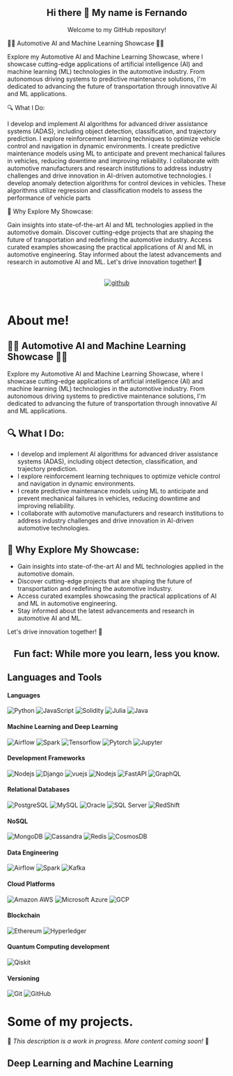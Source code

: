 <h2 align="center"> Hi there 👋 My name is Fernando</h2>
<p align="center">Welcome to my GitHub repository!

🚗🤖 Automotive AI and Machine Learning Showcase 🤖🚗

Explore my Automotive AI and Machine Learning Showcase, where I showcase cutting-edge applications of artificial intelligence (AI) and machine learning (ML) technologies in the automotive industry. From autonomous driving systems to predictive maintenance solutions, I'm dedicated to advancing the future of transportation through innovative AI and ML applications.

🔍 What I Do:

I develop and implement AI algorithms for advanced driver assistance systems (ADAS), including object detection, classification, and trajectory prediction.
I explore reinforcement learning techniques to optimize vehicle control and navigation in dynamic environments.
I create predictive maintenance models using ML to anticipate and prevent mechanical failures in vehicles, reducing downtime and improving reliability.
I collaborate with automotive manufacturers and research institutions to address industry challenges and drive innovation in AI-driven automotive technologies.
I develop anomaly detection algorithms for control devices in vehicles. These algorithms utilize regression and classification models to assess the performance of vehicle parts

🌟 Why Explore My Showcase:

Gain insights into state-of-the-art AI and ML technologies applied in the automotive domain.
Discover cutting-edge projects that are shaping the future of transportation and redefining the automotive industry.
Access curated examples showcasing the practical applications of AI and ML in automotive engineering.
Stay informed about the latest advancements and research in automotive AI and ML.
Let's drive innovation together! 🚀
</p>

<br/>  

<div align="center">
<a href="https://github.com/danieljaime17" target="_blank">
<img src=https://img.shields.io/badge/github-%2324292e.svg?&style=for-the-badge&logo=github&logoColor=white alt=github style="margin-bottom: 5px;" />
</a>
 </div>  


<br/>  



# About me!

## 🚗🤖 Automotive AI and Machine Learning Showcase 🤖🚗

Explore my Automotive AI and Machine Learning Showcase, where I showcase cutting-edge applications of artificial intelligence (AI) and machine learning (ML) technologies in the automotive industry. From autonomous driving systems to predictive maintenance solutions, I'm dedicated to advancing the future of transportation through innovative AI and ML applications.

## 🔍 What I Do:

- I develop and implement AI algorithms for advanced driver assistance systems (ADAS), including object detection, classification, and trajectory prediction.
- I explore reinforcement learning techniques to optimize vehicle control and navigation in dynamic environments.
- I create predictive maintenance models using ML to anticipate and prevent mechanical failures in vehicles, reducing downtime and improving reliability.
- I collaborate with automotive manufacturers and research institutions to address industry challenges and drive innovation in AI-driven automotive technologies.
## 🌟 Why Explore My Showcase:

- Gain insights into state-of-the-art AI and ML technologies applied in the automotive domain.
- Discover cutting-edge projects that are shaping the future of transportation and redefining the automotive industry.
- Access curated examples showcasing the practical applications of AI and ML in automotive engineering.
- Stay informed about the latest advancements and research in automotive AI and ML.
  
Let's drive innovation together! 🚀

<h2 align="center"> Fun fact: While more you learn, less you know.</h2>

<p></p>
<p></p>


## Languages and Tools  

#### Languages 

![Python](https://img.shields.io/badge/-Python-3776AB?style=for-the-badge&logo=Python&logoColor=white)
![JavaScript](https://img.shields.io/badge/-JavaScript-F7DF1E?style=for-the-badge&logo=javascript&logoColor=black)
![Solidity](https://img.shields.io/badge/-solidity-363636?style=for-the-badge&logo=solidity)
![Julia](https://img.shields.io/badge/-Julia-9558B2?style=for-the-badge&logo=julia&logoColor=black")
![Java](https://img.shields.io/badge/-Java-007396?style=for-the-badge&logo=java)


#### Machine Learning and Deep Learning

![Airflow](https://img.shields.io/badge/-MLflow-007A88?style=for-the-badge&logo=MLflow-airflow&logoColor=white)
![Spark](https://img.shields.io/badge/-keras-D00000?style=for-the-badge&logo=keras&logoColor=white)
![Tensorflow](https://img.shields.io/badge/-tensorflow-FF6F00?style=for-the-badge&logo=tensorflow&logoColor=white)
![Pytorch](https://img.shields.io/badge/-pytorch-EE4C2C?style=for-the-badge&logo=pytorch&logoColor=white)
![Jupyter](https://img.shields.io/badge/-Jupyter-F37626?style=for-the-badge&logo=Jupyter&logoColor=white)


#### Development Frameworks

![Nodejs](https://img.shields.io/badge/-Nodejs-339933?style=for-the-badge&logo=Node.js&logoColor=white)
![Django](https://img.shields.io/badge/-Django--092E20?style=for-the-badge&logo=Django&logoColor=white)
![vuejs](https://img.shields.io/badge/-Vue.js-4FC08D?style=for-the-badge&logo=Vue.js&logoColor=white)
![Nodejs](https://img.shields.io/badge/-flask-F80000?style=for-the-badge&logo=flask&logoColor=white)
![FastAPI](https://img.shields.io/badge/-fastapi-009688?style=for-the-badge&logo=fastapi&logoColor=white)
![GraphQL](https://img.shields.io/badge/-GraphQL-E10098?style=for-the-badge&logo=GraphQL&logoColor=white)


#### Relational Databases

![PostgreSQL](https://img.shields.io/badge/-PostgreSQL-336791?style=for-the-badge&logo=postgresql)
![MySQL](https://img.shields.io/badge/-MySQL-4479A1?style=for-the-badge&logo=mysql&logoColor=white)
![Oracle](https://img.shields.io/badge/-Oracle-F80000?style=for-the-badge&logo=Oracle&logoColor=white)
![SQL Server](https://img.shields.io/badge/-Microsoft%20Sql%20Server-CC2927?style=for-the-badge&logo=microsoft-sql-server&logoColor=white)
![RedShift](https://img.shields.io/badge/-RedShift-DC382D?style=for-the-badge&logo=Redis&logoColor=white)

#### NoSQL

![MongoDB](https://img.shields.io/badge/-MongoDB-47A248?style=for-the-badge&logo=mongodb&logoColor=white)
![Cassandra](https://img.shields.io/badge/-Cassandra-1287B1?style=for-the-badge&logo=apache-cassandra&logoColor=white)
![Redis](https://img.shields.io/badge/-Redis-1287B1?style=for-the-badge&logo=redis&logoColor=white)
![CosmosDB](https://img.shields.io/badge/-CosmosDB-1287B1?style=for-the-badge&logo=redis&logoColor=white)

#### Data Engineering

![Airflow](https://img.shields.io/badge/-Airflow-007A88?style=for-the-badge&logo=apache-airflow&logoColor=white)
![Spark](https://img.shields.io/badge/-Spark-E25A1C?style=for-the-badge&logo=apache-spark&logoColor=white)
![Kafka](https://img.shields.io/badge/-Kafka-000000?style=for-the-badge&logo=apache-kafka&logoColor=white)


#### Cloud Platforms

![Amazon AWS](https://img.shields.io/badge/Amazon%20AWS-232F3E?style=for-the-badge&logo=amazon-aws&logoColor=white)
![Microsoft Azure](https://img.shields.io/badge/Microsoft%20Azure-0089D6?style=for-the-badge&logo=microsoft-azure&logoColor=white)
![GCP](https://img.shields.io/badge/Google%20Cloud-4285F4?style=for-the-badge&logo=google-cloud&logoColor=white)


#### Blockchain 

![Ethereum](https://img.shields.io/badge/Ethereum-3C3C3D?style=for-the-badge&logo=ethereum&logoColor=white)
![Hyperledger](https://img.shields.io/badge/Hyperledger-2F3134?style=for-the-badge&logo=hyperledger&logoColor=white)


#### Quantum Computing development

![Qiskit](https://img.shields.io/badge/Qiskit-6929C4?style=for-the-badge&logo=qiskit&logoColor=white)


#### Versioning

![Git](https://img.shields.io/badge/-Git-F05032?style=for-the-badge&logo=git&logoColor=white)
![GitHub](https://img.shields.io/badge/-GitHub-181717?style=for-the-badge&logo=github)



# Some of my projects.

<p>
        🚧 <em>This description is a work in progress. More content coming soon!</em> 🚧
</p>

## Deep Learning and Machine Learning



<p></p>
<p></p>
